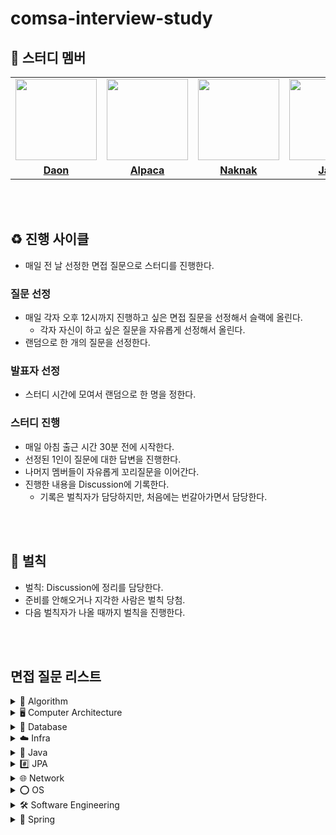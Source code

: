 # comsa-interview-study

## 👥 스터디 멤버

<table>
 <tr>
    <td align="center"><a href="https://github.com/ikjo39"><img src="https://github.com/ikjo39.png" width="130px;" alt=""></a></td>
    <td align="center"><a href="https://github.com/slimsha2dy"><img src="https://github.com/slimsha2dy.png" width="130px;" alt=""></a></td>
    <td align="center"><a href="https://github.com/nak-honest"><img src="https://github.com/nak-honest.png" width="130px;" alt=""></a></td>
    <td align="center"><a href="https://github.com/seokmyungham"><img src="https://github.com/seokmyungham.png" width="130px;" alt=""></a></td>
  </tr>
  <tr>
    <td align="center"><a href="https://github.com/ikjo39"><b>Daon</b></a></td>
    <td align="center"><a href="https://github.com/slimsha2dy"><b>Alpaca</b></a></td>
    <td align="center"><a href="https://github.com/nak-honest"><b>Naknak</b></a></td>
    <td align="center"><a href="https://github.com/seokmyungham"><b>Jazz</b></a></td>
  </tr>
</table>

<br>
<br>

## ♻️ 진행 사이클

- 매일 전 날 선정한 면접 질문으로 스터디를 진행한다.

### 질문 선정

- 매일 각자 오후 12시까지 진행하고 싶은 면접 질문을 선정해서 슬랙에 올린다.
  - 각자 자신이 하고 싶은 질문을 자유롭게 선정해서 올린다.
- 랜덤으로 한 개의 질문을 선정한다.

### 발표자 선정

- 스터디 시간에 모여서 랜덤으로 한 명을 정한다.

### 스터디 진행

- 매일 아침 출근 시간 30분 전에 시작한다.
- 선정된 1인이 질문에 대한 답변을 진행한다.
- 나머지 멤버들이 자유롭게 꼬리질문을 이어간다.
- 진행한 내용을 Discussion에 기록한다.
  - 기록은 벌칙자가 담당하지만, 처음에는 번갈아가면서 담당한다.

<br>
<br>

## 🔨 벌칙

- 벌칙: Discussion에 정리를 담당한다.
- 준비를 안해오거나 지각한 사람은 벌칙 당첨.
- 다음 벌칙자가 나올 때까지 벌칙을 진행한다.

<br>
<br>

## 면접 질문 리스트
<details> 
 <summary>🌲 Algorithm</summary>

- [테스트용입니다.](https://github.com/woowacourse-6th-computer-sign-pen/comsa-interview-study/discussions/7)
 
</details>

<details> 
 <summary>🖥️ Computer Architecture</summary>
 
</details>

<details> 
 <summary>💾 Database</summary>
 
</details>

<details> 
 <summary>☁️ Infra</summary>
 
</details>

<details> 
 <summary>🫘 Java</summary>
 
</details>

<details> 
 <summary>#️⃣ JPA</summary>
 
</details>

<details> 
 <summary>🌐 Network</summary>
 
 - [HTTP에서 keep-alive 가 무엇인지 설명하고, 필요한 이유에 대해 설명해보세요.](https://github.com/woowacourse-6th-computer-sign-pen/comsa-interview-study/discussions/2)
</details>

<details> 
 <summary>⭕ OS</summary>
 
</details>

<details> 
 <summary>🛠️ Software Engineering</summary>
 
</details>

<details> 
 <summary>🌸 Spring</summary>
 
</details>

